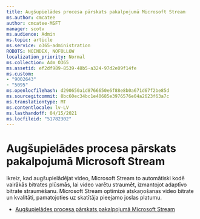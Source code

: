 ```yaml
---
title: Augšupielādes procesa pārskats pakalpojumā Microsoft Stream
ms.author: cmcatee
author: cmcatee-MSFT
manager: scotv
ms.audience: Admin
ms.topic: article
ms.service: o365-administration
ROBOTS: NOINDEX, NOFOLLOW
localization_priority: Normal
ms.collection: Adm_O365
ms.assetid: ef2df989-8539-48b5-a324-97d2e09f14fe
ms.custom:
- "9002643"
- "5095"
ms.openlocfilehash: d290650a1d8766650e6f88e8b0a671d67f2be85d
ms.sourcegitcommit: 8bc60ec34bc1e40685e3976576e04a2623f63a7c
ms.translationtype: MT
ms.contentlocale: lv-LV
ms.lasthandoff: 04/15/2021
ms.locfileid: "51782302"
---
```

# <a name="upload-process-overview-in-microsoft-stream"></a>Augšupielādes procesa pārskats pakalpojumā Microsoft Stream

Ikreiz, kad augšupielādējat video, Microsoft Stream to automātiski kodē vairākās bitrates plūsmās, lai video varētu straumēt, izmantojot adaptīvo bitrate straumēšanu. Microsoft Stream optimizē atskaņošanas video bitrate un kvalitāti, pamatojoties uz skatītāja pieejamo joslas platumu.

- [Augšupielādes procesa pārskats pakalpojumā Microsoft Stream](https://docs.microsoft.com/stream/upload-process-overview)
